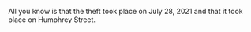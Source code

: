 All you know is that the theft took place on July 28, 2021 and that it took place on Humphrey Street.
